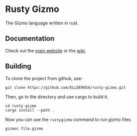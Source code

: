 # Rusty Gizmo
The Gizmo language written in rust.

## Documentation
Check out the [main website](gizmolang.org) or the [wiki](https://github.com/ELLDER054/rusty-gizmo/wiki).

## Building
To clone the project from github, use:  
```shell
git clone https://github.com/ELLDER054/rusty-gizmo.git
```
Then, go to the directory and use cargo to build it.  
```shell
cd rusty-gizmo
cargo install --path .
```
Now you can use the `rustygizmo` command to run gizmo files.  
```
gizmoc file.gizmo
```
